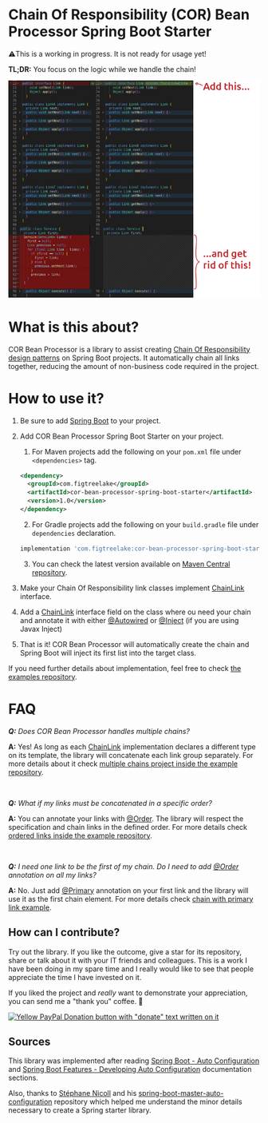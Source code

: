 # Chain Of Responsibility (COR) Bean Processor Spring Boot Starter

⚠️This is a working in progress. It is not ready for usage yet!

**TL;DR:** You focus on the logic while we handle the chain!

![A screen capture presenting a sample code diff with the same project with and without COR Bean Processor library.](./documentation/images/image-01.png)

# What is this about?
COR Bean Processor is a library to assist creating [Chain Of Responsibility design patterns](https://en.wikipedia.org/wiki/Chain-of-responsibility_pattern) on Spring
Boot projects. It automatically chain all links together, reducing the amount of non-business code required in the project.

# How to use it?

1. Be sure to add [Spring Boot](https://spring.io/guides/gs/spring-boot/) to
   your project.
2. Add COR Bean Processor Spring Boot Starter on your project.
    1. For Maven projects add the following on your `pom.xml` file
       under `<dependencies>` tag.
   ```xml
   <dependency>
     <groupId>com.figtreelake</groupId>
     <artifactId>cor-bean-processor-spring-boot-starter</artifactId>
     <version>1.0</version>
   </dependency>
   ```

    2. For Gradle projects add the following on your `build.gradle` file
       under `dependencies` declaration.
   ```groovy
   implementation 'com.figtreelake:cor-bean-processor-spring-boot-starter:1.0'
   ```
    3. You can check the latest version available
       on [Maven Central repository](https://mvnrepository.com/repos/central).
3. Make your Chain Of Responsibility link classes implement [ChainLink][1]
   interface.
4. Add a [ChainLink][1] interface field on the class where ou need your chain and annotate it with either [@Autowired](https://docs.spring.io/spring-framework/docs/current/javadoc-api/org/springframework/beans/factory/annotation/Autowired.html) or [@Inject](https://docs.oracle.com/javaee/6/api/javax/inject/Inject.html) (if you are using Javax Inject) 
5. That is it! COR Bean Processor will automatically create the chain and Spring Boot will inject its first list into the target class.

If you need further details about implementation, feel free to check [the examples repository](https://github.com/MarceloLeite2604/cor-bean-processor-examples). 

# FAQ

***Q:** Does COR Bean Processor handles multiple chains?*

**A:** Yes! As long as each [ChainLink][1] implementation declares a different type on its template, the library will concatenate each link group separately. For more details about it check [multiple chains project inside the example repository](https://github.com/MarceloLeite2604/cor-bean-processor-examples/tree/main/multiple-chains-example).

<br/>

***Q:** What if my links must be concatenated in a specific order?*

**A:** You can annotate your links with [@Order](https://docs.spring.io/spring-framework/docs/current/javadoc-api/org/springframework/core/annotation/Order.html). The library will respect the specification and chain links in the defined order. For more details check [ordered links inside the example repository](https://github.com/MarceloLeite2604/cor-bean-processor-examples/tree/main/chain-with-ordered-links-example). 

<br/>

***Q:** I need one link to be the first of my chain. Do I need to add [@Order](https://docs.spring.io/spring-framework/docs/current/javadoc-api/org/springframework/core/annotation/Order.html) annotation on all my links?*

**A:** No. Just add [@Primary](https://docs.spring.io/spring-framework/docs/current/javadoc-api/org/springframework/context/annotation/Primary.html) annotation on your first link and the library will use it as the first chain element. For more details check [chain with primary link example](https://github.com/MarceloLeite2604/cor-bean-processor-examples/tree/main/chain-with-primary-link-example).

## How can I contribute?

Try out the library. If you like the outcome, give a star for its repository, share or talk about it with your IT friends and colleagues. This is a work I have been doing in my spare time and I really would like to see that people appreciate the time I have invested on it.

If you liked the project and *really* want to demonstrate your appreciation, you can send me a "thank you" coffee. 🙂

[![Yellow PayPal Donation button with "donate" text written on it](https://www.paypalobjects.com/en_US/i/btn/btn_donateCC_LG.gif)](https://www.paypal.com/donate/?hosted_button_id=C6LPXWCHGRUVQ)

## Sources

This library was implemented after
reading [Spring Boot - Auto Configuration](https://docs.spring.io/spring-boot/docs/1.3.8.RELEASE/reference/html/using-boot-auto-configuration.html)
and [Spring Boot Features - Developing Auto Configuration](https://docs.spring.io/spring-boot/docs/2.0.0.M3/reference/html/boot-features-developing-auto-configuration.html#boot-features-custom-starter)
documentation sections.

Also, thanks to [Stéphane Nicoll](https://github.com/snicoll) and
his [spring-boot-master-auto-configuration](https://github.com/snicoll/spring-boot-master-auto-configuration)
repository which helped me understand the minor details necessary to create a
Spring starter library.

[1]: ./autoconfigure/src/main/java/com/figtreelake/corbeanprocessor/autoconfigure/link/ChainLink.java